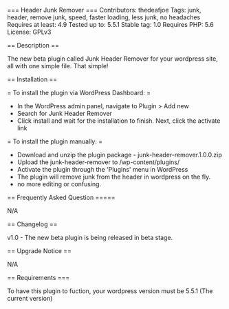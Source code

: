 === Header Junk Remover ===
Contributors: thedeafjoe
Tags: junk, header, remove junk, speed, faster loading, less junk, no headaches
Requires at least: 4.9
Tested up to: 5.5.1
Stable tag: 1.0
Requires PHP: 5.6
License: GPLv3


== Description ==

The new beta plugin called Junk Header Remover for your wordpress site, all with one simple file. That simple!


== Installation ==

= To install the plugin via WordPress Dashboard: =
* In the WordPress admin panel, navigate to Plugin > Add new
* Search for Junk Header Remover
* Click install and wait for the installation to finish. Next, click the activate link

= To install the plugin manually: =
* Download and unzip the plugin package - junk-header-remover.1.0.0.zip
* Upload the junk-header-remover to /wp-content/plugins/
* Activate the plugin through the 'Plugins' menu in WordPress
* The plugin will remove junk from the header in wordpress on the fly. 
* no more editing or confusing.


== Frequently Asked Question =====

N/A 

== Changelog ==

v1.0  - The new beta plugin is being released in beta stage.


== Upgrade Notice ==

N/A

== Requirements ===

To have this plugin to fuction, your wordpress version must be 5.5.1 (The current version)
